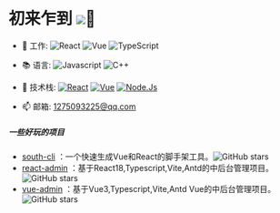 # 初来乍到  ![](https://southliu.github.io/)👋

- 💼 工作: 
  ![React](https://img.shields.io/badge/-React-black?style=plastic&logo=react)
  ![Vue](https://img.shields.io/badge/-Vue-black?style=plastic&logo=vue.js)
  ![TypeScript](https://img.shields.io/badge/-TypeScript-black?style=plastic&logo=typeScript)

- 📚 语言:
  ![Javascript](https://img.shields.io/badge/-JavaScript-black?style=plastic&logo=javascript)
  ![C++](https://img.shields.io/badge/-C++-black?style=plastic&logo=c%2B%2B)

- 🔧 技术栈:
  [![React](https://img.shields.io/badge/React-16.0+-blue.svg?style=plastic)](https://react.docschina.org/)
  [![Vue](https://img.shields.io/badge/Vue-2.0~3.0-green.svg?style=plastic)](https://cn.vuejs.org/)
  [![Node.Js](https://img.shields.io/badge/Node.js-14.0+-black.svg?style=plastic)](http://nodejs.p2hp.com/)

- 📫 邮箱:
  1275093225@qq.com

<!-- ![](https://visitor-badge.glitch.me/badge?page_id=SouthlLiu) -->

<!-- [![SouthLiu's github stats](https://github-readme-stats.vercel.app/api?username=SouthLiu&show_icons=true)](https://github.com/SouthLiu) -->


##### 一些好玩的项目
- [south-cli](https://github.com/southliu/south-cli) ：一个快速生成Vue和React的脚手架工具。![GitHub stars](https://img.shields.io/github/stars/southliu/south-cli?style=flat)
- [react-admin](https://github.com/southliu/react-admin) ：基于React18,Typescript,Vite,Antd的中后台管理项目。![GitHub stars](https://img.shields.io/github/stars/southliu/react-admin?style=flat)
- [vue-admin](https://github.com/southliu/vue-admin) ：基于Vue3,Typescript,Vite,Antd Vue的中后台管理项目。![GitHub stars](https://img.shields.io/github/stars/southliu/vue-admin?style=flat)
